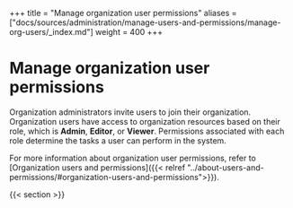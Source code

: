 +++
title = "Manage organization user permissions"
aliases = ["docs/sources/administration/manage-users-and-permissions/manage-org-users/_index.md"]
weight = 400
+++

# Manage organization user permissions

Organization administrators invite users to join their organization. Organization users have access to organization resources based on their role, which is **Admin**, **Editor**, or **Viewer**. Permissions associated with each role determine the tasks a user can perform in the system.

For more information about organization user permissions, refer to [Organization users and permissions]({{< relref "../about-users-and-permissions/#organization-users-and-permissions">}}).

{{< section >}}
